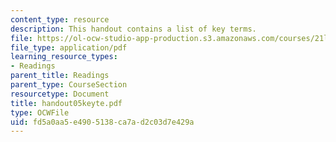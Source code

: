 ```yaml
---
content_type: resource
description: This handout contains a list of key terms.
file: https://ol-ocw-studio-app-production.s3.amazonaws.com/courses/21l-012-forms-of-western-narrative-spring-2004/fd5a0aa5e4905138ca7ad2c03d7e429a_handout05keyte.pdf
file_type: application/pdf
learning_resource_types:
- Readings
parent_title: Readings
parent_type: CourseSection
resourcetype: Document
title: handout05keyte.pdf
type: OCWFile
uid: fd5a0aa5-e490-5138-ca7a-d2c03d7e429a
---
```

